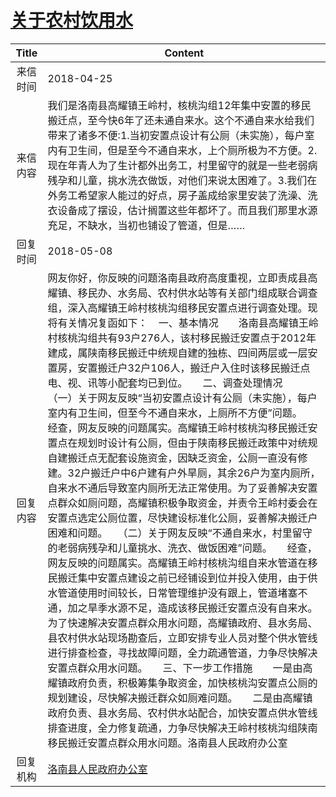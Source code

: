 # <a href="http://www.shangluo.gov.cn/zmhd/ldxxxx.jsp?urltype=leadermail.LeaderMailContentUrl&wbtreeid=1112&leadermailid=4673">关于农村饮用水</a>
| Title |                                                                                                                                                                                                                                                                                                                                                                                                                                                 Content                                                                                                                                                                                                                                                                                                                                                                                                                                                 |
|:-----:|---------------------------------------------------------------------------------------------------------------------------------------------------------------------------------------------------------------------------------------------------------------------------------------------------------------------------------------------------------------------------------------------------------------------------------------------------------------------------------------------------------------------------------------------------------------------------------------------------------------------------------------------------------------------------------------------------------------------------------------------------------------------------------------------------------------------------------------------------------------------------------------------------------|
| 来信时间  | 2018-04-25                                                                                                                                                                                                                                                                                                                                                                                                                                                                                                                                                                                                                                                                                                                                                                                                                                                                                              |
| 来信内容  | 我们是洛南县高耀镇王岭村，核桃沟组12年集中安置的移民搬迁点，至今快6年了还未通自来水。这个不通自来水给我们带来了诸多不便:1.当初安置点设计有公厕（未实施），每户室内有卫生间，但是至今不通自来水，上个厕所极为不方便。2.现在年青人为了生计都外出务工，村里留守的就是一些老弱病残孕和儿童，挑水洗衣做饭，对他们来说太困难了。3.我们在外务工希望家人能过的好点，房子盖成给家里安装了洗澡、洗衣设备成了摆设，估计搁置这些年都坏了。而且我们那里水源充足，不缺水，当初也铺设了管道，但是……                                                                                                                                                                                                                                                                                                                                                                                                                                                                                                                                                                                                                                                        |
| 回复时间  | 2018-05-08                                                                                                                                                                                                                                                                                                                                                                                                                                                                                                                                                                                                                                                                                                                                                                                                                                                                                              |
| 回复内容  | 网友你好，你反映的问题洛南县政府高度重视，立即责成县高耀镇、移民办、水务局、农村供水站等有关部门组成联合调查组，深入高耀镇王岭村核桃沟组移民安置点进行调查处理。现将有关情况复函如下：    一、基本情况　　洛南县高耀镇王岭村核桃沟组共有93户276人，该村移民搬迁安置点于2012年建成，属陕南移民搬迁中统规自建的独栋、四间两层或一层安置房，安置搬迁户32户106人，搬迁户入住时该移民搬迁点电、视、讯等小配套均已到位。　　二、调查处理情况　　（一）关于网友反映“当初安置点设计有公厕（未实施），每户室内有卫生间，但至今不通自来水，上厕所不方便”问题。　　经查，网友反映的问题属实。高耀镇王岭村核桃沟移民搬迁安置点在规划时设计有公厕，但由于陕南移民搬迁政策中对统规自建搬迁点无配套设施资金，因缺乏资金，公厕一直没有修建。32户搬迁户中6户建有户外旱厕，其余26户为室内厕所，自来水不通后导致室内厕所无法正常使用。为了妥善解决安置点群众如厕问题，高耀镇积极争取资金，并责令王岭村委会在安置点选定公厕位置，尽快建设标准化公厕，妥善解决搬迁户困难和问题。　　（二）关于网友反映“不通自来水，村里留守的老弱病残孕和儿童挑水、洗衣、做饭困难”问题。　　经查，网友反映的问题属实。高耀镇王岭村核桃沟组自来水管道在移民搬迁集中安置点建设之前已经铺设到位并投入使用，由于供水管道使用时间较长，日常管理维护没有跟上，管道堵塞不通，加之旱季水源不足，造成该移民搬迁安置点没有自来水。为了快速解决安置点群众用水问题，高耀镇政府、县水务局、县农村供水站现场勘查后，立即安排专业人员对整个供水管线进行排查检查，寻找故障问题，全力疏通管道，力争尽快解决安置点群众用水问题。　　三、下一步工作措施　　一是由高耀镇政府负责，积极筹集争取资金，加快核桃沟安置点公厕的规划建设，尽快解决搬迁群众如厕难问题。　　二是由高耀镇政府负责、县水务局、农村供水站配合，加快安置点供水管线排查进度，全力修复疏通，力争尽快解决王岭村核桃沟组陕南移民搬迁安置点群众用水问题。洛南县人民政府办公室 |
| 回复机构  | <a href="../../category/agencies/洛南县人民政府办公室.md">洛南县人民政府办公室</a>                                                                                                                                                                                                                                                                                                                                                                                                                                                                                                                                                                                                                                                                                                                                                                                                                                          |
